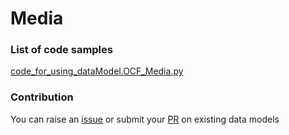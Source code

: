 # Media

### List of code samples 

<!-- 50-List of code -->

<!-- [code entry](link) -->
[code_for_using_dataModel.OCF_Media.py](https://github.com/smart-data-models/dataModel.OCF/blob/master/Media/code/code_for_using_dataModel.OCF_Media.py)


<!-- /50-List of code -->

### Contribution
You can raise an [issue](https://github.com/smart-data-models/dataModel.OCF/issues) or submit your [PR](https://github.com/smart-data-models/dataModel.OCF/pulls) on existing data models
